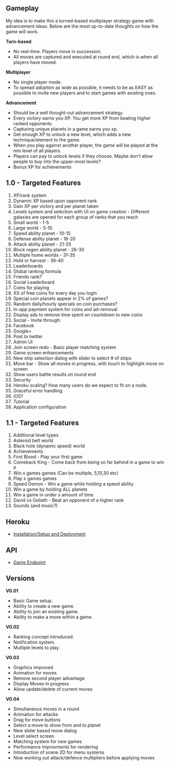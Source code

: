 Gameplay
----
My idea is to make this a turned-based multiplayer strategy game with advancement ideas.  Below are the most up-to-date thoughts on how the game will work.

__Turn-based__
* No real-time.  Players move in succession.
* All moves are captured and executed at round end, which is when all players have moved.

__Multiplayer__
* No single player mode.
* To spread adoption as wide as possible, it needs to be as EASY as possible to invite new players and to start games with existing ones.

__Advancement__
* Should be a well thought-out advancement strategy.
* Every victory earns you XP.  You get more XP from beating higher ranked opponents.
* Capturing unique planets in a game earns you xp.
* Get enough XP to unlock a new level, which adds a new technique/element to the game.
* When you play against another player, the game will be played at the min level of all players.
* Players can pay to unlock levels if they choose.  Maybe don't allow people to buy into the upper-most levels?
* Bonus XP for achievements

1.0 - Targeted Features
----

1. XP/rank system
 1. Dynamic XP based upon opponent rank
 2. Gain XP per victory and per planet taken
2. Levels system and selection with UI on game creation - Different galaxies are opened for each group of ranks that you reach
 1. Small world - 1-5
 2. Large world - 5-10
 3. Speed ability planet - 10-15
 4. Defense ability planet - 16-20
 5. Attack ability planet - 21-25
 6. Block regen ability planet - 26-30
 7. Multiple home worlds - 31-35
 8. Hold or harvest - 36-40
2. Leaderboards
 1. Global ranking formula
 2. Friends rank?
 3. Social Leaderboard
3. Coins for playing
 1. XX of free coins for every day you login
 2. Special coin planets appear in 2% of games?
 3. Random daily/hourly specials on coin purchases?
4. In-app payment system for coins and ad-removal
5. Display ads to remove time spent on countdown to new coins
6. Social - Invite through:
 1. Facebook
 2. Google+
 3. Post to twitter
7. Admin UI
8. Join screen redo - Basic player matching system
9. Game screen enhancements
 1. New ship selection dialog with slider to select # of ships
 2. Move bar - Show all moves in progress, with touch to highlight move on screen
 3. Show users battle results on round end
10. Security
11. Heroku scaling? How many users do we expect to fit on a node.
12. Graceful error handling
13. iOS?
15. Tutorial
16. Application configuration

1.1 - Targeted Features
----
1. Additional level types
 1. Asteroid belt world
 1. Black hole (dynamic speed) world
1. Achievements
 1. First Blood - Play your first game
 2. Comeback King - Come back from being so far behind in a  game to win it
 3. Win x games games (Can be multiple, 5,10,30 etc)
 4. Play x games games
 5. Speed Demon - Win a game while holding a speed ability
 6. Win a game by holding ALL planets
 7. Win a game in under x amount of time
 8. David vs Goliath - Beat an opponent of a higher rank
1. Sounds (and music?)


Heroku
----

* [Installation/Setup and Deployment](https://github.com/piguy79/GalCon/blob/master/GalCon-Server/documents/heroku/setup.md)

API
----

* [Game Endpoint](https://github.com/piguy79/GalCon/blob/master/GalCon-Server/documents/api/game.md)


Versions
-----

__V0.01__
* Basic Game setup.
* Ability to create a new game.
* Ability to join an existing game.
* Ability to make a move within a game.

__V0.02__
* Ranking concept introduced.
* Notification system.
* Multiple levels to play.


__V0.03__
* Graphics improved
* Animation for moves
* Remove second player advantage
* Display Moves in progress
* Allow update/delete of current moves

__V0.04__
* Simultaneous moves in a round
* Animation for attacks
* Drag for move buttons
* Select a move to show from and to planet
* New slider based move dialog
* Level select screen
* Matching system for new games
* Performance improvments for rendering
* Introduction of scene 2D for menu systems
* Now working out attack/defence multipliers before applying moves
